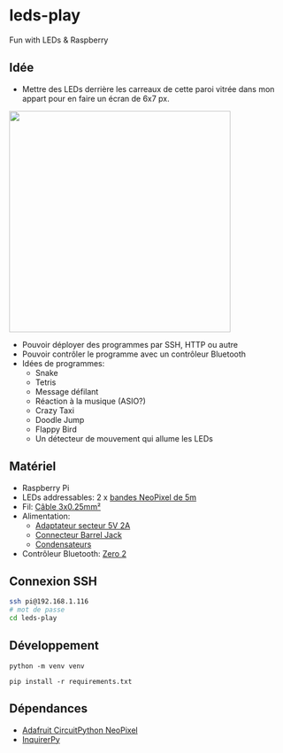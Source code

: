 # leds-play

Fun with LEDs & Raspberry

## Idée

- Mettre des LEDs derrière les carreaux de cette paroi vitrée dans mon appart pour en faire un écran de 6x7 px.

<img src="https://github.com/user-attachments/assets/44430fdd-a368-4abf-a0f8-48c74fae11d4" width="400">

- Pouvoir déployer des programmes par SSH, HTTP ou autre
- Pouvoir contrôler le programme avec un contrôleur Bluetooth
- Idées de programmes:
  - Snake
  - Tetris
  - Message défilant
  - Réaction à la musique (ASIO?)
  - Crazy Taxi
  - Doodle Jump
  - Flappy Bird
  - Un détecteur de mouvement qui allume les LEDs

## Matériel

- Raspberry Pi
- LEDs addressables: 2 x [bandes NeoPixel de 5m](https://www.bastelgarage.ch/rouleau-de-bande-led-neopixel-ws2812b-de-5m-30led-m?search=421328)
- Fil: [Câble 3x0.25mm²](https://www.bastelgarage.ch/cable-3x0-25mm-awg24-gris-liyy?search=420539)
- Alimentation:
  - [Adaptateur secteur 5V 2A](https://www.bastelgarage.ch/adaptateur-secteur-ac-dc-5v-dc-2000ma-prise-5-5mm-2-1mm?search=422326)
  - [Connecteur Barrel Jack](https://www.bastelgarage.ch/prise-dc-femelle-barrel-jack-5-5mm-2-1mm-avec-bornes-a-vis?search=420128)
  - [Condensateurs](https://www.bastelgarage.ch/condensateur-electrolytique-1000-f-25-v?search=420416)
- Contrôleur Bluetooth: [Zero 2](https://www.8bitdo.com/zero2/)

## Connexion SSH

```sh
ssh pi@192.168.1.116
# mot de passe
cd leds-play
```

## Développement

```
python -m venv venv
```

```
pip install -r requirements.txt
```

## Dépendances

- [Adafruit CircuitPython NeoPixel](https://docs.circuitpython.org/projects/neopixel/en/latest/)
- [InquirerPy](https://inquirerpy.readthedocs.io/en/latest/index.html)